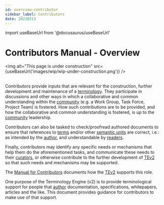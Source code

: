 ```yaml
---
id: overview-contributor
sidebar_label: Contributors
date: 20220513
---
```


import useBaseUrl from '@docusaurus/useBaseUrl'

# Contributors Manual - Overview

<img
  alt="This page is under construction"
  src={useBaseUrl('images/wip/wip-under-construction.png')}
/><br/><br/>

Contributors provide inputs that are relevant for the construction, further development and maintenance of a [terminology](@). They participate in discussions and other ways in which a collaborative and common understanding within the [community](@) (e.g. a Work Group, Task Force, Project Team) is fostered. How such contributions are to be provided, and how the collaborative and common understanding is fostered, is up to the [community](@) leadership.

Contributors can also be tasked to check/proofread authored documents to ensure that references to [terms](@) and/or other [semantic units](@) are correct, i.e.: as intended by the [author](@), and understandable by [readers](@).

Finally, contributors may identify any specific needs or mechanisms that help them do the aforementioned tasks, and communicate these needs to their [curators](@), or otherwise contribute to the further development of [TEv2](@) so that such needs and mechanisms may be supported.

The [Manual for Contributors](/docs/30-manuals/contributor) documents how the [TEv2](@) supports this role.

One purpose of the Terminology Engine (v2) is to provide terminological support for people that [author](@) documentation, specifications, whitepapers, articles and the like. This document provides guidance for contributors to make use of that support.
